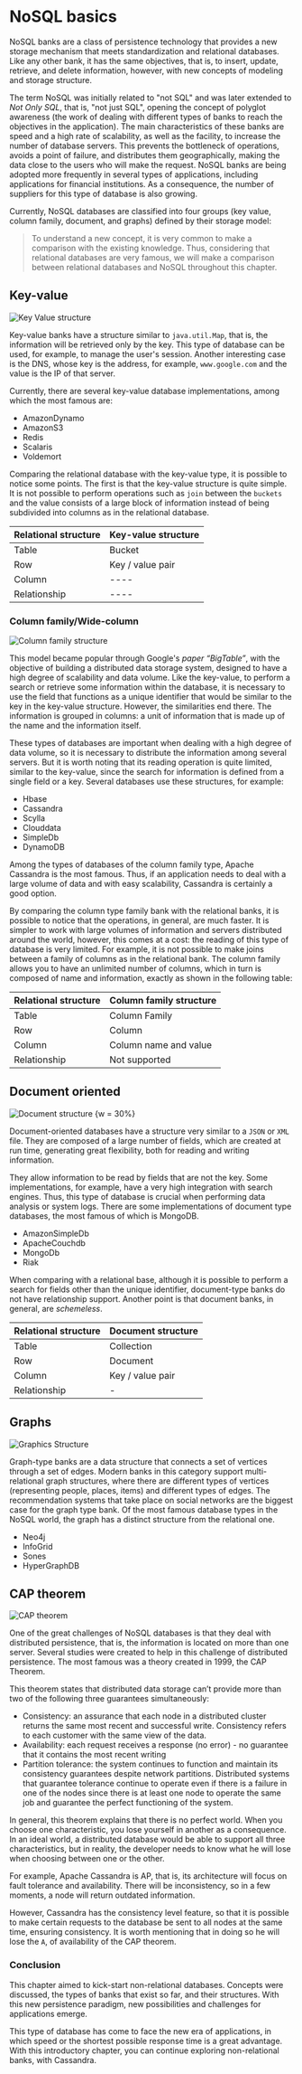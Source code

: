 # NoSQL basics

NoSQL banks are a class of persistence technology that provides a new storage mechanism that meets standardization and relational databases. Like any other bank, it has the same objectives, that is, to insert, update, retrieve, and delete information, however, with new concepts of modeling and storage structure.

The term NoSQL was initially related to "not SQL" and was later extended to *Not Only SQL*, that is, "not just SQL", opening the concept of polyglot awareness (the work of dealing with different types of banks to reach the objectives in the application). The main characteristics of these banks are speed and a high rate of scalability, as well as the facility, to increase the number of database servers. This prevents the bottleneck of operations, avoids a point of failure, and distributes them geographically, making the data close to the users who will make the request. NoSQL banks are being adopted more frequently in several types of applications, including applications for financial institutions. As a consequence, the number of suppliers for this type of database is also growing.


Currently, NoSQL databases are classified into four groups (key value, column family, document, and graphs) defined by their storage model:

> To understand a new concept, it is very common to make a comparison with the existing knowledge. Thus, considering that relational databases are very famous, we will make a comparison between relational databases and NoSQL throughout this chapter.


## Key-value



![Key Value structure](imagens/key-value.png)

Key-value banks have a structure similar to `java.util.Map`, that is, the information will be retrieved only by the key. This type of database can be used, for example, to manage the user's session. Another interesting case is the DNS, whose key is the address, for example, `www.google.com` and the value is the IP of that server.

Currently, there are several key-value database implementations, among which the most famous are:

* AmazonDynamo
* AmazonS3
* Redis
* Scalaris
* Voldemort

Comparing the relational database with the key-value type, it is possible to notice some points. The first is that the key-value structure is quite simple. It is not possible to perform operations such as `join` between the `buckets` and the value consists of a large block of information instead of being subdivided into columns as in the relational database.

| Relational structure | Key-value structure |
| -------------------- | ------------------- |
| Table                | Bucket              |
| Row                  | Key / value pair    |
| Column               | ----                |
| Relationship         | ----                |

### Column family/Wide-column



![Column family structure](imagens/column.png "Column family structure")




This model became popular through Google's *paper “BigTable”*, with the objective of building a distributed data storage system, designed to have a high degree of scalability and data volume. Like the key-value, to perform a search or retrieve some information within the database, it is necessary to use the field that functions as a unique identifier that would be similar to the key in the key-value structure. However, the similarities end there. The information is grouped in columns: a unit of information that is made up of the name and the information itself.

These types of databases are important when dealing with a high degree of data volume, so it is necessary to distribute the information among several servers. But it is worth noting that its reading operation is quite limited, similar to the key-value, since the search for information is defined from a single field or a key. Several databases use these structures, for example:

* Hbase
* Cassandra
* Scylla
* Clouddata
* SimpleDb
* DynamoDB

Among the types of databases of the column family type, Apache Cassandra is the most famous. Thus, if an application needs to deal with a large volume of data and with easy scalability, Cassandra is certainly a good option.


By comparing the column type family bank with the relational banks, it is possible to notice that the operations, in general, are much faster. It is simpler to work with large volumes of information and servers distributed around the world, however, this comes at a cost: the reading of this type of database is very limited. For example, it is not possible to make joins between a family of columns as in the relational bank. The column family allows you to have an unlimited number of columns, which in turn is composed of name and information, exactly as shown in the following table:

| Relational structure | Column family structure |
| -------------------- | ----------------------- |
| Table                | Column Family           |
| Row                  | Column                  |
| Column               | Column name and value   |
| Relationship         | Not supported           |




## Document oriented



![Document structure {w = 30%}](imagens/document.png "Document collection structure")

Document-oriented databases have a structure very similar to a `JSON` or `XML` file. They are composed of a large number of fields, which are created at run time, generating great flexibility, both for reading and writing information.

They allow information to be read by fields that are not the key. Some implementations, for example, have a very high integration with search engines. Thus, this type of database is crucial when performing data analysis or system logs. There are some implementations of document type databases, the most famous of which is MongoDB.

* AmazonSimpleDb
* ApacheCouchdb
* MongoDb
* Riak


When comparing with a relational base, although it is possible to perform a search for fields other than the unique identifier, document-type banks do not have relationship support. Another point is that document banks, in general, are *schemeless*.

| Relational structure | Document structure |
| -------------------- | ------------------ |
| Table                | Collection         |
| Row                  | Document           |
| Column               | Key / value pair   |
| Relationship         | -                  |



## Graphs



![Graphics Structure](imagens/graph.png "Graphics Structure")

Graph-type banks are a data structure that connects a set of vertices through a set of edges. Modern banks in this category support multi-relational graph structures, where there are different types of vertices (representing people, places, items) and different types of edges. The recommendation systems that take place on social networks are the biggest case for the graph type bank. Of the most famous database types in the NoSQL world, the graph has a distinct structure from the relational one.


* Neo4j
* InfoGrid
* Sones
* HyperGraphDB


## CAP theorem

![CAP theorem](imagens/cap.png "CAP theorem")

One of the great challenges of NoSQL databases is that they deal with distributed persistence, that is, the information is located on more than one server. Several studies were created to help in this challenge of distributed persistence. The most famous was a theory created in 1999, the CAP Theorem.

This theorem states that distributed data storage can’t provide more than two of the following three guarantees simultaneously:

* Consistency: an assurance that each node in a distributed cluster returns the same most recent and successful write. Consistency refers to each customer with the same view of the data.
* Availability: each request receives a response (no error) - no guarantee that it contains the most recent writing
* Partition tolerance: the system continues to function and maintain its consistency guarantees despite network partitions. Distributed systems that guarantee tolerance continue to operate even if there is a failure in one of the nodes since there is at least one node to operate the same job and guarantee the perfect functioning of the system.

In general, this theorem explains that there is no perfect world. When you choose one characteristic, you lose yourself in another as a consequence. In an ideal world, a distributed database would be able to support all three characteristics, but in reality, the developer needs to know what he will lose when choosing between one or the other.

For example, Apache Cassandra is AP, that is, its architecture will focus on fault tolerance and availability. There will be inconsistency, so in a few moments, a node will return outdated information.

However, Cassandra has the consistency level feature, so that it is possible to make certain requests to the database be sent to all nodes at the same time, ensuring consistency. It is worth mentioning that in doing so he will lose the `A`, of availability of the CAP theorem.

### Conclusion

This chapter aimed to kick-start non-relational databases. Concepts were discussed, the types of banks that exist so far, and their structures. With this new persistence paradigm, new possibilities and challenges for applications emerge.

This type of database has come to face the new era of applications, in which speed or the shortest possible response time is a great advantage. With this introductory chapter, you can continue exploring non-relational banks, with Cassandra.